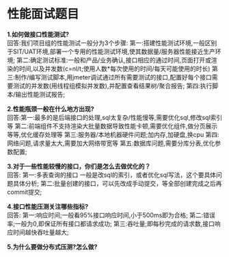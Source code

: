 # 性能面试题目  
**1.如何做接口性能测试?**  
  回答:我们项目组的性能测试一般分为3个步骤: 
       第一:搭建性能测试环境,一般区别于SIT/UAT环境,部署一个专用的性能测试环境,使其数据量/服务器性能接近生产环境;
       第二:确定测试标准:一般和产品/业务确认,接口相应的通过时间,页面打开或渲染的时间,以及并发数(c=nl/t;使用人数*每次使用的时间/每天可能使用的时长)
       第三:制作/编写测试脚本,用jmeter调试通过所有需要测试的接口,配置好每个接口需要测试的并发数(用线程组模拟并发数),并配置查看结果树/聚合报告;
       第四:执行脚本/输出性能测试报告;
       
**2.性能瓶颈一般在什么地方出现?**  
  回答:第一:最多的是后端接口的处理,sql太复杂/性能慢等,需要优化sql,修改sql索引等
      第二:前端组件不支持渲染大批量数据导致性能卡顿,需要优化组件,做分页展示等等,优化缓存处理等
      第三:服务器/本地机器硬件问题;加内存,加硬盘,换cpu
      第四:网络问题,请求量太大,需要加大网络带宽等
      第五:数据库问题,需要分库分表,优化参数配置;

**3.对于一些性能较慢的接口，你们是怎么去做优化的？**  
  回答: 第一:多表查询的接口 一般是改sql的索引，或者优化sql写法，这个要具体问题具体分析;
       第二:批量创建的接口，可以先改成手动提交，等全部创建完成之后再commit提交;

**4.接口性能压测关注哪些指标?**  
  回答: 第一:响应时间;一般看95%接口响应时间,小于500ms即为合格;
       第二:错误率;一般为0,即保证所有接口都请求成功;
       第三:吞吐量;即每秒完成的请求数,接口响应时间越快吞吐量越大;
     
**5.为什么要做分布式压测?怎么做?**  